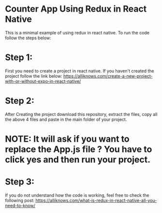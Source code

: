 # Counter App Using Redux in React Native

This is a minimal example of using redux in react native. To run the code follow the steps below:
 
# Step 1:

First you need to create a project in react native. If you haven't created the project follow the link below:
https://alliknows.com/create-a-new-project-with-or-without-expo-in-react-native/

# Step 2:

After Creating the project download this repository, extract the files, copy all the above 4 files and paste in the main folder of your project.

# NOTE:  It will ask if you want to replace the App.js file ? You have to click yes and then run your project.

# Step 3: 

If you do not understand how the code is working, feel free to check the following post:
https://alliknows.com/what-is-redux-in-react-native-all-you-need-to-know/
